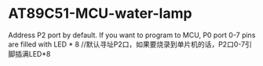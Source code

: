 # AT89C51-MCU-water-lamp
Address P2 port by default. If you want to program to MCU, P0 port 0-7 pins are filled with LED * 8   //默认寻址P2口，如果要烧录到单片机的话，P2口0-7引脚插满LED*8
